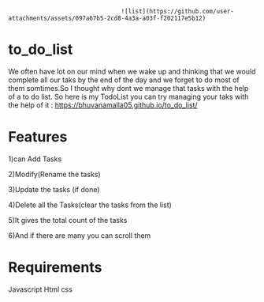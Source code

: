                                     ![list](https://github.com/user-attachments/assets/097a67b5-2cd8-4a3a-a03f-f202117e5b12)

                                    

# to_do_list 

We often have lot on our mind when we wake up and thinking that we would complete all our taks by the end of the day
and we forget to do most of them somtimes.So I thought why dont we manage that tasks with the help of a to do list.
So here is my TodoList you can try managing your taks with the help of it : https://bhuvanamalla05.github.io/to_do_list/

# Features 
1)can Add Tasks

2)Modify(Rename the tasks)

3)Update the tasks (if done)

4)Delete all the Tasks(clear the tasks from the list)

5)It gives the total count of the tasks

6)And if there are many you can scroll them

# Requirements
Javascript
Html
css


